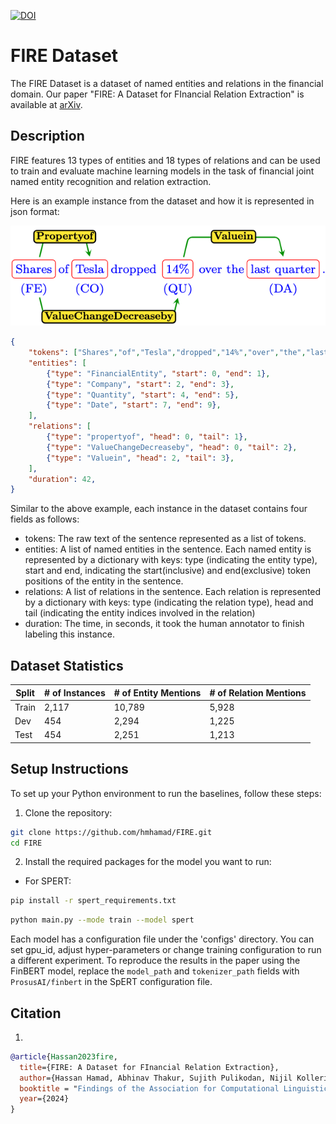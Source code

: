 [![DOI](https://zenodo.org/badge/643674148.svg)](https://zenodo.org/badge/latestdoi/643674148)

# FIRE Dataset

The FIRE Dataset is a dataset of named entities and relations in the financial domain. Our paper "FIRE: A Dataset for FInancial Relation Extraction" is available at [arXiv](https://arxiv.org/abs/XXXX.XXXX).

## Description

FIRE features 13 types of entities and 18 types of relations and can be used to train and evaluate machine learning models in the task of financial joint named entity recognition and relation extraction.

Here is an example instance from the dataset and how it is represented in json format:
<p align="center">
  <img src="fire_example.png"/>
</p>

```json
{
    "tokens": ["Shares","of","Tesla","dropped","14%","over","the","last","quarter"],
    "entities": [
        {"type": "FinancialEntity", "start": 0, "end": 1},
        {"type": "Company", "start": 2, "end": 3},
        {"type": "Quantity", "start": 4, "end": 5},
        {"type": "Date", "start": 7, "end": 9},
    ],
    "relations": [
        {"type": "propertyof", "head": 0, "tail": 1},
        {"type": "ValueChangeDecreaseby", "head": 0, "tail": 2},
        {"type": "Valuein", "head": 2, "tail": 3},
    ],
    "duration": 42,
}
```
Similar to the above example, each instance in the dataset contains four fields as follows:
- tokens: The raw text of the sentence represented as a list of tokens.
- entities: A list of named entities in the sentence. Each named entity is represented by a dictionary with keys: type (indicating the entity type), start and end, indicating the start(inclusive) and end(exclusive) token positions of the entity in the sentence.
- relations: A list of relations in the sentence. Each relation is represented by a dictionary with keys: type (indicating the relation type), head and tail (indicating the entity indices involved in the relation)
- duration: The time, in seconds, it took the human annotator to finish labeling this instance.
## Dataset Statistics

| Split  | # of Instances | # of Entity Mentions | # of Relation Mentions |
| ------ | -------------- | -------------------- | ---------------------- |
| Train  | 2,117          | 10,789               | 5,928                  |
| Dev    | 454            | 2,294                | 1,225                  |
| Test   | 454            | 2,251                | 1,213                  |

## Setup Instructions

To set up your Python environment to run the baselines, follow these steps:

1. Clone the repository:
```bash
git clone https://github.com/hmhamad/FIRE.git
cd FIRE
```
2. Install the required packages for the model you want to run:
  - For SPERT:
  ```bash
  pip install -r spert_requirements.txt
  ```
```bash
python main.py --mode train --model spert
```

Each model has a configuration file under the 'configs' directory. You can set gpu_id, adjust hyper-parameters or change training configuration to run a different experiment. To reproduce the results in the paper using the FinBERT model, replace the `model_path` and `tokenizer_path` fields with `ProsusAI/finbert` in the SpERT configuration file. 
## Citation
1. 

```bibtex
@article{Hassan2023fire,
  title={FIRE: A Dataset for FInancial Relation Extraction},
  author={Hassan Hamad, Abhinav Thakur, Sujith Pulikodan, Nijil Kolleri and Keith M. Chugg},
  booktitle = "Findings of the Association for Computational Linguistics: NAACL 2024",
  year={2024}
}
```
